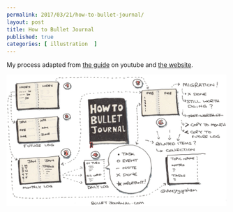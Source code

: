 ```yaml
---
permalink: 2017/03/21/how-to-bullet-journal/
layout: post
title: How to Bullet Journal
published: true
categories: [ illustration  ]
---
```


My process adapted from <a href="https://www.youtube.com/watch?v=fm15cmYU0IM">the guide</a> on youtube and <a href="http://bulletjournal.com/">the website</a>.

![sketch](/img/posts/how-to-bullet-journal/how-to-bullet-journal.webp)
